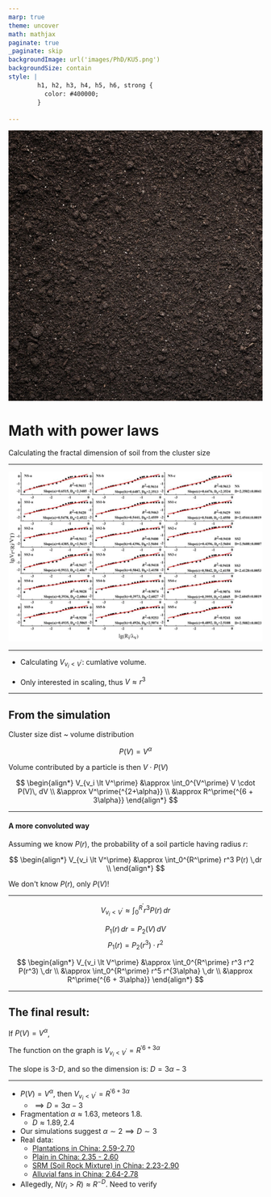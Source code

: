 ```yaml
---
marp: true
theme: uncover
math: mathjax
paginate: true
_paginate: skip
backgroundImage: url('images/PhD/KU5.png')
backgroundSize: contain
style: |
        h1, h2, h3, h4, h5, h6, strong {
          color: #400000;
        }

---
```


![bg right:50% brightness:1.5 saturate:1.5](images/soil.png)

# Math with power laws

Calculating the fractal dimension of soil from the cluster size

---

![bg fit](images/soil_fractal_dim.png)

---

- Calculating $V_{v_i \lt V^\prime}$: cumlative volume.

- Only interested in scaling, thus
  $V \approx r^3$ 

---

## From the simulation

Cluster size dist ~ volume distribution

$$ P(V) = V^{\alpha} $$

Volume contributed by a particle is then $V \cdot P(V)$

$$
\begin{align*}
V_{v_i \lt V^\prime} &\approx \int_0^{V^\prime} V \cdot P(V)\, dV \\
&\approx V^\prime{^{2+\alpha}} \\
&\approx R^\prime{^{6 + 3\alpha}}
\end{align*}
$$

---

#### A more convoluted way

Assuming we know $P(r)$, the probability of a soil particle having radius $r$:

$$
\begin{align*}
V_{v_i \lt V^\prime} &\approx \int_0^{R^\prime} r^3 P(r) \,dr \\
\end{align*}
$$

We don't know $P(r)$, only $P(V)$!

---


$$ V_{v_i \lt V^\prime} \approx \int_0^{R^\prime} r^3 P(r)\, dr $$

$$ P_1(r) \, dr = P_2(V) \, dV $$
$$ P_1(r) = P_2(r^3) \cdot r^2 $$

$$
\begin{align*}
V_{v_i \lt V^\prime} &\approx \int_0^{R^\prime} r^3 r^2 P(r^3) \,dr \\
&\approx \int_0^{R^\prime} r^5 r^{3\alpha} \,dr  \\
&\approx R^\prime{^{6 + 3\alpha}}
\end{align*}
$$

---

## The final result:

If $P(V) = V^\alpha$,

The function on the graph is
$V_{v_i \lt V^\prime} = R^\prime{^{6 + 3\alpha}}$

The slope is 3-$D$, and so the dimension is:
$D=3\alpha-3$


---


- $P(V) = V^\alpha$, then $V_{v_i \lt V^\prime} = R^\prime{^{6 + 3\alpha}}$
  - $\implies D=3\alpha-3$
- Fragmentation $\alpha\approx 1.63$, meteors $1.8$.
  - $D \approx 1.89, 2.4$
- Our simulations suggest $\alpha\sim2 \implies D\sim 3$
- Real data:
  - [Plantations in China: 2.59-2.70](https://www.nature.com/articles/s41598-018-25543-0)
  - [Plain in China: 2.35 - 2.60](https://www.nature.com/articles/s41598-020-77676-w)
  - [SRM (Soil Rock Mixture) in China: 2.23-2.90](https://www.mdpi.com/2504-3110/6/2/120)
  - [Alluvial fans in China: 2.64-2.78](https://journals.plos.org/plosone/article?id=10.1371/journal.pone.0173555)
- Allegedly, $N(r_i > R) \approx R^{-D}$. Need to verify

